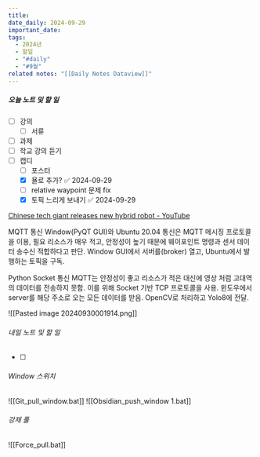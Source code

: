 ```yaml
---
title: 
date_daily: 2024-09-29
important_date: 
tags:
  - 2024년
  - 할일
  - "#daily"
  - "#9월"
related notes: "[[Daily Notes Dataview]]"
---
```

##### 오늘 노트 및 할 일 
- [ ] 강의
	- [ ] 서류
- [ ]  과제
- [ ] 학교 강의 듣기
- [ ] 캡디
	- [ ] 포스터
	- [x] 욜로 추가? ✅ 2024-09-29
	- [ ] relative waypoint 문제 fix
	- [x] 토픽 느리게 보내기 ✅ 2024-09-29

[Chinese tech giant releases new hybrid robot - YouTube](https://www.youtube.com/shorts/C8O8TK6TFwo)

MQTT 통신
 Window(PyQT GUI)와 Ubuntu 20.04 통신은 MQTT 메시징 프로토콜을 이용, 필요 리소스가 매우 적고, 안정성이 높기 때문에 웨이포인트 명령과 센서 데이터 송수신 적합하다고 판단. Window GUI에서 서버를(broker) 열고, Ubuntu에서 발행하는 토픽을 구독.

Python Socket 통신
 MQTT는 안정성이 좋고 리소스가 적은 대신에 영상 처럼 고대역의 데이터를 전송하지 못함. 이를 위해 Socket 기반 TCP 프로토콜을 사용. 윈도우에서 server를 해당 주소로 오는 모든 데이터를 받음. OpenCV로 처리하고 Yolo8에 전달.
  
![[Pasted image 20240930001914.png]]
###### 내일 노트 및 할 일
- [ ] 


######  Window 스위치
![[Git_pull_window.bat]]
![[Obsidian_push_window 1.bat]]



###### 강제 풀
![[Force_pull.bat]]